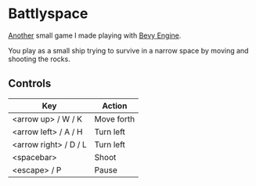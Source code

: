 # Battlyspace
[Another](https://github.com/hiimsergey/flappyspace) small game I made playing with [Bevy Engine](https://bevyengine.org).

You play as a small ship trying to survive in a narrow space by moving and shooting the rocks.

<!-- TODO add screenshot -->

## Controls
| Key | Action |
| --- | --- |
| \<arrow up\> / W / K | Move forth |
| \<arrow left\> / A / H | Turn left |
| \<arrow right\> / D / L | Turn left |
| \<spacebar\> | Shoot |
| \<escape\> / P | Pause |

<!-- TODO add screenshot at the bottom -->
<!--
## Settings
You can set features like rock speed, spawn rate or number of bullets in the settings.

-->